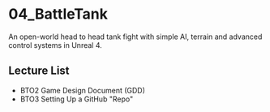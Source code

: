 # 04_BattleTank
An open-world head to head tank fight with simple AI, terrain and advanced control systems in Unreal 4.

## Lecture List
* BTO2 Game Design Document (GDD)
* BTO3 Setting Up a GitHub "Repo"